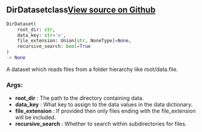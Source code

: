 ## DirDataset<span class="tag">class</span><a class="sourcelink" href=https://github.com/fastestimator/fastestimator/blob/r1.0/fastestimator/dataset/dir_dataset.py/#L21-L52>View source on Github</a>
```python
DirDataset(
	root_dir: str,
	data_key: str='x',
	file_extension: Union[str, NoneType]=None,
	recursive_search: bool=True
)
-> None
```
A dataset which reads files from a folder hierarchy like root/data.file.


<h3>Args:</h3>

* **root_dir** :  The path to the directory containing data.
* **data_key** :  What key to assign to the data values in the data dictionary.
* **file_extension** :  If provided then only files ending with the file_extension will be included.
* **recursive_search** :  Whether to search within subdirectories for files.



